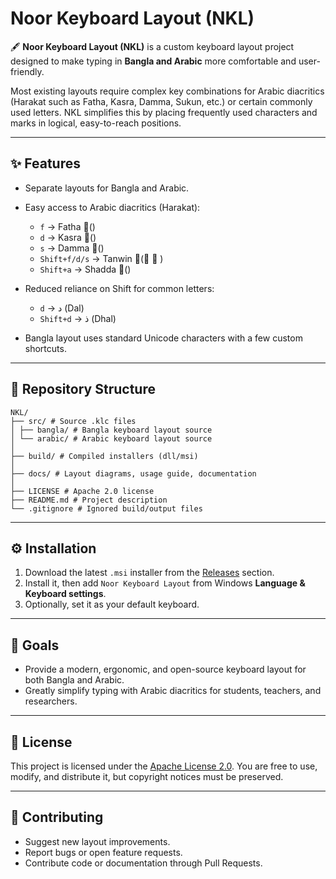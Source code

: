 # Noor Keyboard Layout (NKL)

🖋️ **Noor Keyboard Layout (NKL)** is a custom keyboard layout project designed to make typing in **Bangla and Arabic** more comfortable and user-friendly.

Most existing layouts require complex key combinations for Arabic diacritics (Harakat such as Fatha, Kasra, Damma, Sukun, etc.) or certain commonly used letters. NKL simplifies this by placing frequently used characters and marks in logical, easy-to-reach positions.

---

## ✨ Features

* Separate layouts for Bangla and Arabic.
* Easy access to Arabic diacritics (Harakat):

  * `f` → Fatha (َ)
  * `d` → Kasra (ِ)
  * `s` → Damma (ُ)
  * `Shift+f/d/s` → Tanwin (ً ٍ ٌ)
  * `Shift+a` → Shadda (ّ)
* Reduced reliance on Shift for common letters:

  * `d` → د (Dal)
  * `Shift+d` → ذ (Dhal)
* Bangla layout uses standard Unicode characters with a few custom shortcuts.

---

## 📂 Repository Structure

```
NKL/
├── src/ # Source .klc files
│ ├── bangla/ # Bangla keyboard layout source
│ └── arabic/ # Arabic keyboard layout source
│
├── build/ # Compiled installers (dll/msi)
│
├── docs/ # Layout diagrams, usage guide, documentation
│
├── LICENSE # Apache 2.0 license
├── README.md # Project description
└── .gitignore # Ignored build/output files
```

---

## ⚙️ Installation

1. Download the latest `.msi` installer from the [Releases](../../releases) section.
2. Install it, then add `Noor Keyboard Layout` from Windows **Language & Keyboard settings**.
3. Optionally, set it as your default keyboard.

---

## 🎯 Goals

* Provide a modern, ergonomic, and open-source keyboard layout for both Bangla and Arabic.
* Greatly simplify typing with Arabic diacritics for students, teachers, and researchers.

---

## 📜 License

This project is licensed under the [Apache License 2.0](LICENSE).
You are free to use, modify, and distribute it, but copyright notices must be preserved.

---

## 🤝 Contributing

* Suggest new layout improvements.
* Report bugs or open feature requests.
* Contribute code or documentation through Pull Requests.
